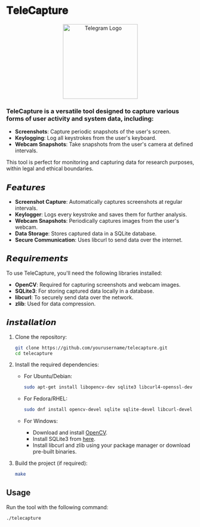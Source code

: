 
# 𝐓𝐞𝐥𝐞𝐂𝐚𝐩𝐭𝐮𝐫𝐞

<div align="center">
    <img src="https://github.com/user-attachments/assets/5a086c41-43c1-442e-b4da-5553a1876ded" alt="Telegram Logo" width="200"/>
</div>

### TeleCapture is a versatile tool designed to capture various forms of user activity and system data, including:

- **Screenshots**: Capture periodic snapshots of the user's screen.
- **Keylogging**: Log all keystrokes from the user's keyboard.
- **Webcam Snapshots**: Take snapshots from the user's camera at defined intervals.

This tool is perfect for monitoring and capturing data for research purposes, within legal and ethical boundaries.

## 𝙁𝙚𝙖𝙩𝙪𝙧𝙚𝙨

- **Screenshot Capture**: Automatically captures screenshots at regular intervals.
- **Keylogger**: Logs every keystroke and saves them for further analysis.
- **Webcam Snapshots**: Periodically captures images from the user's webcam.
- **Data Storage**: Stores captured data in a SQLite database.
- **Secure Communication**: Uses libcurl to send data over the internet.

## 𝙍𝙚𝙦𝙪𝙞𝙧𝙚𝙢𝙚𝙣𝙩𝙨

To use TeleCapture, you'll need the following libraries installed:

- **OpenCV**: Required for capturing screenshots and webcam images.
- **SQLite3**: For storing captured data locally in a database.
- **libcurl**: To securely send data over the network.
- **zlib**: Used for data compression.

## 𝙞𝙣𝙨𝙩𝙖𝙡𝙡𝙖𝙩𝙞𝙤𝙣

1. Clone the repository:
    ```bash
    git clone https://github.com/yourusername/telecapture.git
    cd telecapture
    ```

2. Install the required dependencies:
    - For Ubuntu/Debian:
      ```bash
      sudo apt-get install libopencv-dev sqlite3 libcurl4-openssl-dev zlib1g-dev
      ```

    - For Fedora/RHEL:
      ```bash
      sudo dnf install opencv-devel sqlite sqlite-devel libcurl-devel zlib-devel
      ```

    - For Windows:
      - Download and install [OpenCV](https://opencv.org/releases/).
      - Install SQLite3 from [here](https://sqlite.org/download.html).
      - Install libcurl and zlib using your package manager or download pre-built binaries.

3. Build the project (if required):
    ```bash
    make
    ```

## Usage

Run the tool with the following command:

```bash
./telecapture





